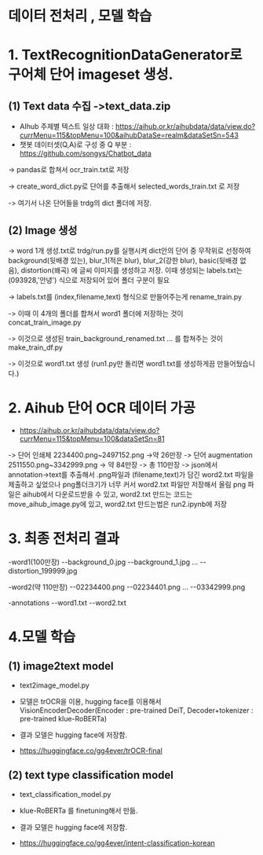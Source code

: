 # 데이터 전처리 , 모델 학습

# 1. TextRecognitionDataGenerator로 구어체 단어 imageset 생성.

## (1) Text data 수집 ->text_data.zip

- AIhub 주제별 텍스트 일상 대화 : https://aihub.or.kr/aihubdata/data/view.do?currMenu=115&topMenu=100&aihubDataSe=realm&dataSetSn=543
- 챗봇 데이터셋(Q,A)로 구성 중 Q 부분 : https://github.com/songys/Chatbot_data

-> pandas로 합쳐서 ocr_train.txt로 저장

-> create_word_dict.py로 단어를 추출해서 selected_words_train.txt 로 저장

-> 여기서 나온 단어들을 trdg의 dict 폴더에 저장.

## (2) Image 생성

-> word 1개 생성.txt로 trdg/run.py를 실행시켜 dict안의 단어 중 무작위로 선정하여 background(뒷배경 있는), blur_1(적은 blur), blur_2(강한 blur), basic(뒷배경 없음), distortion(왜곡) 에 글씨 이미지를 생성하고 저장. 이때 생성되는 labels.txt는 (093928,'안녕') 식으로 저장되어 있어 폴더 구분이 필요

-> labels.txt를 (index,filename,text) 형식으로 만들어주는게 rename_train.py

-> 이때 이 4개의 폴더를 합쳐서 word1 폴더에 저장하는 것이 concat_train_image.py

-> 이것으로 생성된 train_background_renamed.txt ... 를 합쳐주는 것이 make_train_df.py

-> 이것으로 word1.txt 생성 (run1.py만 돌리면 word1.txt를 생성하게끔 만들어뒀습니다.)

# 2. Aihub 단어 OCR 데이터 가공

- https://aihub.or.kr/aihubdata/data/view.do?currMenu=115&topMenu=100&dataSetSn=81

-> 단어 인쇄체 2234400.png~2497152.png ->약 26만장
-> 단어 augmentation 2511550.png~3342999.png -> 약 84만장
-> 총 110만장
-> json에서 annotation->text를 추출해서 .png파일과 (filename,text)가 담긴 word2.txt 파일을 제출하고 싶었으나 png폴더크기가 너무 커서 word2.txt 파일만 저장해서 올림 png 파일은 aihub에서 다운로드받을 수 있고, word2.txt 만드는 코드는 move_aihub_image.py에 있고, word2.txt 만드는법은 run2.ipynb에 저장

# 3. 최종 전처리 결과 

-word1(100만장)
  --background_0.jpg
  --background_1.jpg
  ...
  --distortion_199999.jpg

-word2(약 110만장)
  --02234400.png
  --02234401.png
  ...
  --03342999.png

-annotations
  --word1.txt
  --word2.txt

# 4.모델 학습

## (1) image2text model

- text2image_model.py
- 모델은 trOCR을 이용, hugging face를 이용해서 VisionEncoderDecoder(Encoder : pre-trained DeiT, Decoder+tokenizer : pre-trained klue-RoBERTa)

- 결과 모델은 hugging face에 저장함.
- https://huggingface.co/gg4ever/trOCR-final

## (2) text type classification model

- text_classification_model.py
- klue-RoBERTa 를 finetuning해서 만듦.

- 결과 모델은 hugging face에 저장함.
- https://huggingface.co/gg4ever/intent-classification-korean
